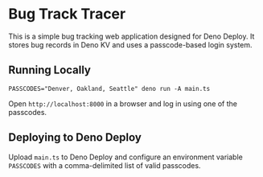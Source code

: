 # Bug Track Tracer

This is a simple bug tracking web application designed for Deno Deploy. It stores bug records in Deno KV and uses a passcode-based login system.

## Running Locally

```
PASSCODES="Denver, Oakland, Seattle" deno run -A main.ts
```

Open `http://localhost:8000` in a browser and log in using one of the passcodes.

## Deploying to Deno Deploy

Upload `main.ts` to Deno Deploy and configure an environment variable `PASSCODES` with a comma-delimited list of valid passcodes.
